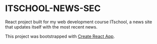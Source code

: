 # ITSCHOOL-NEWS-SEC
React project built for my web development course ITschool, a news site that updates itself with the most recent news.

This project was bootstrapped with [Create React App](https://github.com/facebook/create-react-app).



